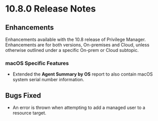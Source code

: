[title]: # (10.8 Release)
[tags]: # (on-premises,cloud)
[priority]: # (30095)
# 10.8.0 Release Notes

## Enhancements

Enhancements available with the 10.8 release of Privilege Manager. Enhancements are for both versions, On-premises and Cloud, unless otherwise outlined under a specific On-prem or Cloud subtopic.

### macOS Specific Features

* Extended the __Agent Summary by OS__ report to also contain macOS system serial number information.

## Bugs Fixed

* An error is thrown when attempting to add a managed user to a resource target.
